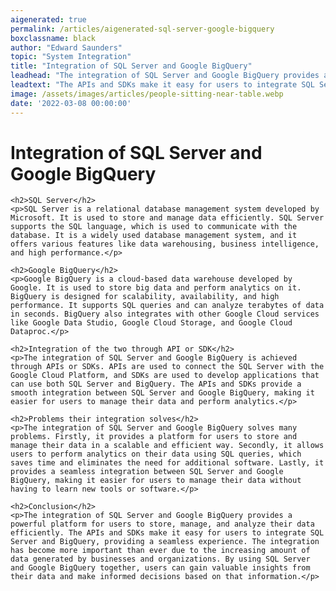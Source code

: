 ```yaml
---
aigenerated: true
permalink: /articles/aigenerated-sql-server-google-bigquery
boxclassname: black
author: "Edward Saunders"
topic: "System Integration"
title: "Integration of SQL Server and Google BigQuery"
leadhead: "The integration of SQL Server and Google BigQuery provides a powerful platform for users to store, manage, and analyze their data efficiently"
leadtext: "The APIs and SDKs make it easy for users to integrate SQL Server and BigQuery, providing a seamless experience. The integration has become more important than ever due to the increasing amount of data generated by businesses and organizations. By using SQL Server and Google BigQuery together, users can gain valuable insights from their data and make informed decisions based on that information."
image: /assets/images/articles/people-sitting-near-table.webp
date: '2022-03-08 00:00:00'
---
```

<div class="arttext">	<h1>Integration of SQL Server and Google BigQuery</h1>

    <h2>SQL Server</h2>
    <p>SQL Server is a relational database management system developed by Microsoft. It is used to store and manage data efficiently. SQL Server supports the SQL language, which is used to communicate with the database. It is a widely used database management system, and it offers various features like data warehousing, business intelligence, and high performance.</p>

    <h2>Google BigQuery</h2>
    <p>Google BigQuery is a cloud-based data warehouse developed by Google. It is used to store big data and perform analytics on it. BigQuery is designed for scalability, availability, and high performance. It supports SQL queries and can analyze terabytes of data in seconds. BigQuery also integrates with other Google Cloud services like Google Data Studio, Google Cloud Storage, and Google Cloud Dataproc.</p>

    <h2>Integration of the two through API or SDK</h2>
    <p>The integration of SQL Server and Google BigQuery is achieved through APIs or SDKs. APIs are used to connect the SQL Server with the Google Cloud Platform, and SDKs are used to develop applications that can use both SQL Server and BigQuery. The APIs and SDKs provide a smooth integration between SQL Server and Google BigQuery, making it easier for users to manage their data and perform analytics.</p>

    <h2>Problems their integration solves</h2>
    <p>The integration of SQL Server and Google BigQuery solves many problems. Firstly, it provides a platform for users to store and manage their data in a scalable and efficient way. Secondly, it allows users to perform analytics on their data using SQL queries, which saves time and eliminates the need for additional software. Lastly, it provides a seamless integration between SQL Server and Google BigQuery, making it easier for users to manage their data without having to learn new tools or software.</p>

    <h2>Conclusion</h2>
    <p>The integration of SQL Server and Google BigQuery provides a powerful platform for users to store, manage, and analyze their data efficiently. The APIs and SDKs make it easy for users to integrate SQL Server and BigQuery, providing a seamless experience. The integration has become more important than ever due to the increasing amount of data generated by businesses and organizations. By using SQL Server and Google BigQuery together, users can gain valuable insights from their data and make informed decisions based on that information.</p>
</div>